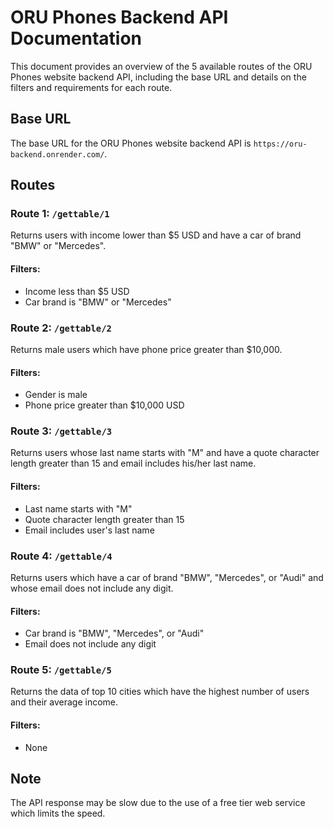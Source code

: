

# ORU Phones Backend API Documentation

This document provides an overview of the 5 available routes of the ORU Phones website backend API, including the base URL and details on the filters and requirements for each route.

## Base URL

The base URL for the ORU Phones website backend API is `https://oru-backend.onrender.com/`.

## Routes

### Route 1: `/gettable/1`

Returns users with income lower than $5 USD and have a car of brand "BMW" or "Mercedes".

#### Filters:
- Income less than $5 USD
- Car brand is "BMW" or "Mercedes"

### Route 2: `/gettable/2`

Returns male users which have phone price greater than $10,000.

#### Filters:
- Gender is male
- Phone price greater than $10,000 USD

### Route 3: `/gettable/3`

Returns users whose last name starts with "M" and have a quote character length greater than 15 and email includes his/her last name.

#### Filters:
- Last name starts with "M"
- Quote character length greater than 15
- Email includes user's last name

### Route 4: `/gettable/4`

Returns users which have a car of brand "BMW", "Mercedes", or "Audi" and whose email does not include any digit.

#### Filters:
- Car brand is "BMW", "Mercedes", or "Audi"
- Email does not include any digit

### Route 5: `/gettable/5`

Returns the data of top 10 cities which have the highest number of users and their average income.

#### Filters:
- None

## Note

The API response may be slow due to the use of a free tier web service which limits the speed.
